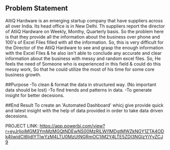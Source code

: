 ##  Problem Statement
AltiQ Hardware is an emerging startup company that have suppliers across all over India. Its head office is in New Delhi. Th suppliers report the director of AtliQ Hardware on Weekly, Monthy, Quarterly basis. So the problem here is that they provide all the information about the business over phone and 100's of Excel Files filled with all the information.
So, this is very difficult for the Director of the AtliQ Hardware to see and grasp the enough information with the Excel Files & he also isn't able to conclude any accurate and clear information about the business with messy and random excel files. 
So, He feels the need of Someone who is experienced in this field & could do this messy work, So that he could utilize the most of his time for some core business growth.

##Purpose
-To clean & format the data in structured way. (No important data should be lost)
-To find trends and patterns in data.
-To generate insight for better decesions.

##End Result
To create an 'Automated Dashboard' whicj give provide quick and latest insight with the help of data provided in order to take data driven decesions.

PROJECT LINK:
https://app.powerbi.com/view?r=eyJrIjoiMGM3YmMzMGQtNDEwNS00MzRlLWI1MDgtMWZkNGY1ZTA4ODk4IiwidCI6IjdlYTIwYzM4LTU0MzUtNGRmOC1iM2Y4LTE5ZDI3NGIzYjYyZCJ9 

